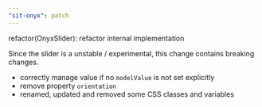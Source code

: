 ```yaml
---
"sit-onyx": patch
---
```


refactor(OnyxSlider): refactor internal implementation

Since the slider is a unstable / experimental, this change contains breaking changes.

- correctly manage value if no `modelValue` is not set explicitly
- remove property `orientation`
- renamed, updated and removed some CSS classes and variables
